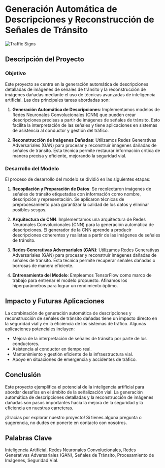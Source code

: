 # Generación Automática de Descripciones y Reconstrucción de Señales de Tránsito

![Traffic Signs](traffic-signs.jpg)

## Descripción del Proyecto

### Objetivo

Este proyecto se centra en la generación automática de descripciones detalladas de imágenes de señales de tránsito y la reconstrucción de imágenes dañadas mediante el uso de técnicas avanzadas de inteligencia artificial. Las dos principales tareas abordadas son:

1. **Generación Automática de Descripciones**: Implementamos modelos de Redes Neuronales Convolucionales (CNN) que pueden crear descripciones precisas a partir de imágenes de señales de tránsito. Esto facilita la interpretación de las señales y tiene aplicaciones en sistemas de asistencia al conductor y gestión del tráfico.

2. **Reconstrucción de Imágenes Dañadas**: Utilizamos Redes Generativas Adversariales (GAN) para procesar y reconstruir imágenes dañadas de señales de tránsito. Esta técnica permite restaurar información crítica de manera precisa y eficiente, mejorando la seguridad vial.

### Desarrollo del Modelo

El proceso de desarrollo del modelo se dividió en las siguientes etapas:

1. **Recopilación y Preparación de Datos**: Se recolectaron imágenes de señales de tránsito etiquetadas con información como nombre, descripción y representación. Se aplicaron técnicas de preprocesamiento para garantizar la calidad de los datos y eliminar posibles sesgos.

2. **Arquitectura de CNN**: Implementamos una arquitectura de Redes Neuronales Convolucionales (CNN) para la generación automática de descripciones. El generador de la CNN aprende a producir descripciones coherentes y realistas a partir de las imágenes de señales de tránsito.

3. **Redes Generativas Adversariales (GAN)**: Utilizamos Redes Generativas Adversariales (GAN) para procesar y reconstruir imágenes dañadas de señales de tránsito. Esta técnica permite recuperar señales dañadas o borrosas de manera eficiente.

4. **Entrenamiento del Modelo**: Empleamos TensorFlow como marco de trabajo para entrenar el modelo propuesto. Afinamos los hiperparámetros para lograr un rendimiento óptimo.

## Impacto y Futuras Aplicaciones

La combinación de generación automática de descripciones y reconstrucción de señales de tránsito dañadas tiene un impacto directo en la seguridad vial y en la eficiencia de los sistemas de tráfico. Algunas aplicaciones potenciales incluyen:

- Mejora de la interpretación de señales de tránsito por parte de los conductores.
- Asistencia al conductor en tiempo real.
- Mantenimiento y gestión eficiente de la infraestructura vial.
- Apoyo en situaciones de emergencia y accidentes de tráfico.

## Conclusión

Este proyecto ejemplifica el potencial de la inteligencia artificial para abordar desafíos en el ámbito de la señalización vial. La generación automática de descripciones detalladas y la reconstrucción de imágenes dañadas son pasos importantes hacia la mejora de la seguridad y la eficiencia en nuestras carreteras.

¡Gracias por explorar nuestro proyecto! Si tienes alguna pregunta o sugerencia, no dudes en ponerte en contacto con nosotros.

## Palabras Clave

Inteligencia Artificial, Redes Neuronales Convolucionales, Redes Generativas Adversariales (GAN), Señales de Tránsito, Procesamiento de Imágenes, Seguridad Vial.
